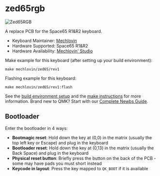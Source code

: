 # zed65rgb

![Zed65RGB](https://i.imgur.com/IbsSLb6h.jpeg)

A replace PCB for the Space65 R1&R2 keyboard.

* Keyboard Maintainer: [Mechlovin](https://github.com/mechlovin)
* Hardware Supported: Space65 R1&R2
* Hardware Availability: [Mechlovin' Studio](https://mechlovin.studio/)

Make example for this keyboard (after setting up your build environment):

    make mechlovin/zed65/rev1

Flashing example for this keyboard:

    make mechlovin/zed65/rev1:flash

See the [build environment setup](https://docs.qmk.fm/#/getting_started_build_tools) and the [make instructions](https://docs.qmk.fm/#/getting_started_make_guide) for more information. Brand new to QMK? Start with our [Complete Newbs Guide](https://docs.qmk.fm/#/newbs).

## Bootloader

Enter the bootloader in 4 ways:

* **Bootmagic reset**: Hold down the key at (0,0) in the matrix (usually the top left key or Escape) and plug in the keyboard
* **Bootloader reset**: Hold down the key at (0,13) in the matrix (usually the Back Space) and plug in the keyboard
* **Physical reset button**: Briefly press the button on the back of the PCB - some may have pads you must short instead
* **Keycode in layout**: Press the key mapped to `QK_BOOT` if it is available
